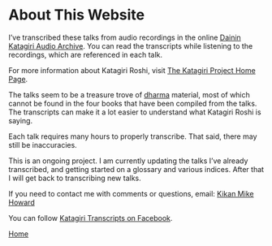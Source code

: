 # About This Website

I’ve transcribed these talks from audio recordings in the online [Dainin Katagiri Audio Archive](http://www.mnzencenter.org/katagiri_talks.php). You can read the transcripts while listening to the recordings, which are referenced in each talk. 

For more information about Katagiri Roshi, visit [The Katagiri Project Home Page](http://www.mnzencenter.org/katagiri/). 

The talks seem to be a treasure trove of [dharma](glossary#dharma) material, most of which cannot be found in the four books that have been compiled from the talks. The transcripts can make it a lot easier to understand what Katagiri Roshi is saying. 

Each talk requires many hours to properly transcribe. That said, there may still be inaccuracies.

This is an ongoing project. I am currently updating the talks I’ve already transcribed, and getting started on a glossary and various indices. After that I will get back to transcribing new talks.

If you need to contact me with comments or questions, email: [Kikan Mike Howard](mailto:michaelhoward@mac.com)

You can follow [Katagiri Transcripts on Facebook](https://www.facebook.com/KatagiriTranscripts).

[Home](index.md)

